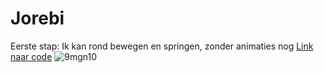 # Jorebi


Eerste stap:
Ik kan rond bewegen en springen, zonder animaties nog
[Link naar code](Assets/scripts/Remyanims.cs)
![9mgn10](https://github.com/user-attachments/assets/de24c951-8887-453d-9ebe-6067755a97e0)
